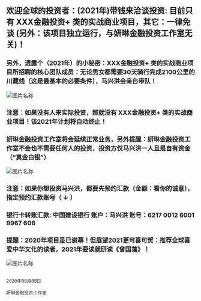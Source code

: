 

##   欢迎全球的投资者：(2021年)带钱来洽谈投资: 目前只有   XXX金融投资+   类的实战商业项目，其它：一律免谈 (另外：该项目独立运行，与妍琳金融投资工作室无关)！

###  另外，透露个（2021年）的小秘密：XXX金融投资+   类的实战商业项目所招聘的核心团队成员：无论男女都需要30天骑行完成2100公里的川藏线（这是最基本的必要条件），马兴洪会亲自带队！
![图片名称](https://ss1.bdstatic.com/70cFvXSh_Q1YnxGkpoWK1HF6hhy/it/u=3941494213,2613401872&fm=26&gp=0.jpg)

###  注意：如果没有人来实际投资，那就没有  XXX金融投资+   类的实战商业项目！该2021年计划将自动终止！

###  妍琳金融投资工作室将会延续正常业务，另外提醒：妍琳金融投资工作室不会也不需要任何人的投资，投资方仅马兴洪一人且是自有资金（“真金白银”）


![图片名称](https://ss1.bdstatic.com/70cFuXSh_Q1YnxGkpoWK1HF6hhy/it/u=214433937,2580329018&fm=26&gp=0.jpg)

###  注意：如果你想投资马兴洪，都要先预约汇款（金额：看你的诚意），指定预约汇款账号（ ↓ ） 


###   银行卡转账汇款: 中国建设银行 账户：马兴洪  账号：6217 0012 6001 9967 606   



###  提醒：2020年项目虽已谢幕！但展望2021更可喜可贺：推荐全球喜爱中华文化的读者，2021年要读就研读《曾国藩》！

![图片名称](https://ss0.bdstatic.com/70cFvHSh_Q1YnxGkpoWK1HF6hhy/it/u=3708693372,2742321346&fm=15&gp=0.jpg)


                                                                                           2020年08月08日
                                                                                          妍琳金融投资工作室
